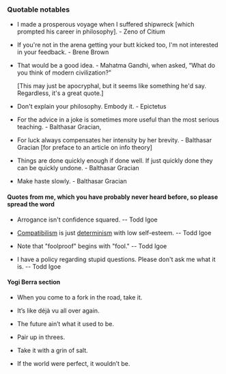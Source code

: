### Quotable notables

- I made a prosperous voyage when I suffered shipwreck [which prompted his career in philosophy]. - Zeno of Citium

- If you're not in the arena getting your butt kicked too, I'm not interested in your feedback. - Brene Brown
	
- That would be a good idea. - Mahatma Gandhi, when asked,  “What do you think of modern civilization?" 

	[This may just be apocryphal, but it seems like something he'd say. Regardless, it's a great quote.]

- Don't explain your philosophy. Embody it. - Epictetus

- For the advice in a joke is sometimes more useful than the most serious teaching. - Balthasar Gracian,

- For luck always compensates her intensity by her brevity. - Balthasar Gracian [for preface to an article on info theory]

- Things are done quickly enough if done well. If just quickly done they can be quickly undone. - Balthasar Gracian

- Make haste slowly. - Balthasar Gracian

#### Quotes from me, which you have probably never heard before, so please spread the word

- Arrogance isn't confidence squared. -- Todd Igoe

- [Compatibilism](https://en.wikipedia.org/wiki/Compatibilism) is just [determinism](https://en.wikipedia.org/wiki/Determinism) with low self-esteem. -- Todd Igoe

- Note that "foolproof" begins with "fool." -- Todd Igoe 

- I have a policy regarding stupid questions. Please don't ask me what it is. -- Todd Igoe




#### Yogi Berra section

- When you come to a fork in the road, take it.

- It’s like déjà vu all over again.

- The future ain’t what it used to be.

- Pair up in threes.

- Take it with a grin of salt.

- If the world were perfect, it wouldn’t be.
